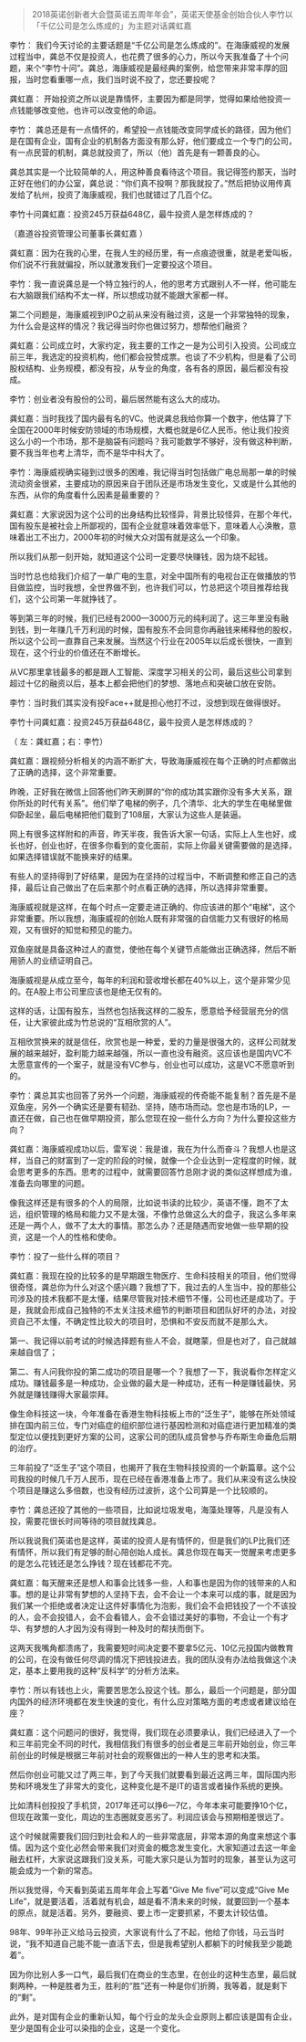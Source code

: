 >  2018英诺创新者大会暨英诺五周年年会”，英诺天使基金创始合伙人李竹以「千亿公司是怎么炼成的」为主题对话龚虹嘉

李竹：
我们今天讨论的主要话题是“千亿公司是怎么炼成的”。在海康威视的发展过程当中，龚总不仅是投资人，也花费了很多的心力，所以今天我准备了十个问题，来个“李竹十问”。龚总，海康威视是最经典的案例，给您带来非常丰厚的回报，当时您看重哪一点，我们当时说不投了，您还要投呢？

龚虹嘉：
开始投资之所以说是靠情怀，主要因为都是同学，觉得如果给他投资一点钱能够改变他，也许可以改变他的命运。

李竹：
龚总还是有一点情怀的，希望投一点钱能改变同学成长的路径，因为他们是在国有企业，国有企业的机制各方面没有那么好，他们要成立一个专门的公司，有一点民营的机制，龚总就投资了，所以（他）首先是有一颗善良的心。

龚总其实是一个比较简单的人，用这种善良看待这个项目。我记得签约那天，当时正好在他们的办公室，龚总说：“你们真不投啊？那我就投了。”然后把协议用传真发给了杭州，投资了海康威视，我们也就错过了几百个亿。

李竹十问龚虹嘉：投资245万获益648亿，最牛投资人是怎样炼成的？ 


（嘉道谷投资管理公司董事长龚虹嘉 ）

龚虹嘉：因为在我的心里，在我人生的经历里，有一点痕迹很重，就是老爱叫板，你们说不行我就偏投，所以就激发我们一定要投这个项目。

李竹：我一直说龚总是一个特立独行的人，他的思考方式跟别人不一样，他可能左右大脑跟我们结构不太一样，所以想成功就不能跟大家都一样。

第二个问题是，海康威视到IPO之前从来没有融过资，这是一个非常独特的现象，为什么会是这样的情况？我记得当时你也做过努力，想帮他们融资？

龚虹嘉：公司成立时，大家约定，我主要的工作之一是为公司引入投资。公司成立前三年，我选定的投资机构，他们都会投赞成票。也谈了不少机构，但是看了公司股权结构、业务规模，都没有投，从专业的角度，各有各的原因，最后都没有投成。

李竹：创业者没有股份的公司，最后居然能有这么大的成功。

龚虹嘉：当时我找了国内最有名的VC。他说龚总我给你算一个数字，他估算了下全国在2000年时候安防领域的市场规模，大概也就是6亿人民币。他让我们投资这么小的一个市场，那不是脑袋有问题吗？我可能数学不够好，没有做这种判断，要不我当年也考上清华，而不是华中科大了。

李竹：海康威视确实碰到过很多的困难，我记得当时包括做广电总局那一单的时候流动资金很紧，主要成功的原因来自于团队还是市场发生变化，又或是什么其他的东西，从你的角度看什么因素是最重要的？

龚虹嘉：大家说因为这个公司的出身结构比较怪异，背景比较怪异，在那个年代，国有股东是被社会上所鄙视的，国有企业就意味着效率低下，意味着人心涣散，意味着出工不出力，2000年初的时候大众对国有就是这么一个印象。

所以我们从那一刻开始，就知道这个公司一定要尽快赚钱，因为烧不起钱。

当时竹总也给我们介绍了一单广电的生意，对全中国所有的电视台正在做播放的节目做监控，当时我想，全世界做不到，也许我们可以，竹总把这个项目推荐给我们，这个公司第一年就挣钱了。

等到第三年的时候，我们已经有2000—3000万元的纯利润了。这三年里没有融到钱，到一年赚几千万利润的时候，国有股东不会同意你再融钱来稀释他的股权，所以这个公司一直靠自己来发展。当然这个行业在2005年以后成长很快，一直到现在，这个行业的价值还在不断增长。

从VC那里拿钱最多的都是跟人工智能、深度学习相关的公司，最后这些公司拿到超过十亿的融资以后，基本上都会把他们的梦想、落地点和突破口放在安防。

李竹：当时我们其实没有投Face++就是担心他打不过，没想到现在做得很好。

李竹十问龚虹嘉：投资245万获益648亿，最牛投资人是怎样炼成的？ 

（ 左：龚虹嘉；右：李竹）

龚虹嘉：跟视频分析相关的内涵不断扩大，导致海康威视在每个正确的时点都做出了正确的选择，这个非常重要。

昨晚，正好我在微信上回答他们昨天刷屏的“你的成功其实跟你没有多大关系，跟你所处的时代有关系”。他们举了电梯的例子，几个清华、北大的学生在电梯里做仰卧起坐，最后电梯把他们载到了108层，大家认为这些人是装逼。

网上有很多这样附和的声音，昨天半夜，我告诉大家一句话，实际上人生也好，成长也好，创业也好，在很多你看到的变化面前，实际上你最关键需要做的是选择，如果选择错误就不能换来好的结果。

有些人的坚持得到了好结果，是因为在坚持的过程当中，不断调整和修正自己的选择，最后让自己做出了在后来那个时点看正确的选择，所以选择非常重要。

海康威视就是这样，在每个时点一定要走进正确的、你应该进的那个“电梯”，这个非常重要。所以我想，海康威视的创始人既有非常强的自信能力又有很好的格局观，又有很好的知觉和预见的能力。

双鱼座就是具备这种过人的直觉，使他在每个关键节点能做出正确选择，然后不断用骄人的业绩证明自己。

海康威视是从成立至今，每年的利润和营收增长都在40%以上，这个是非常少见的。在A股上市公司里应该也是绝无仅有的。

这样的话，让国有股东，当然也包括我这样的二股东，愿意给予经营层充分的信任，让大家彼此成为竹总说的“互相欣赏的人”。

互相欣赏换来的就是信任，欣赏也是一种爱，爱的力量是很强大的，这样公司就发展的越来越好，盈利能力越来越强，所以一直也没有融资。这应该也是国内VC不太愿意宣传的一个案子，就是没有VC参与，创业也可以成功，这是VC不愿意听到的。

李竹：龚总其实也回答了另外一个问题，海康威视的传奇能不能复制？首先是不是双鱼座，另外一个确实还是要有韧劲、坚持，随市场而动。您也是市场的LP，一直还在做，自己也在做早期投资，那么您现在投一些什么方向？为什么要投这些方向？

龚虹嘉：海康威视成功以后，雷军说：我是谁，我在为什么而奋斗？我想人也是这样，当自己的财富到了一定的阶段的时候，就像一个企业达到一定程度的时候，就会思考更多的东西。思考的过程中，就需要回答竹总刚才说的类似这样想成为谁，准备去向哪里的问题。

像我这样还是有很多的个人的局限，比如说书读的比较少，英语不懂，跑不了太远，组织管理的格局和能力又不是太强，不像竹总做这么大的盘子，我这么多年来还是一两个人，做不了太大的事情。那怎么办？还是随遇而安地做一些早期的投资，这是一个人的性格和使命。

李竹：投了一些什么样的项目？

龚虹嘉：我现在投的比较多的是早期跟生物医疗、生命科技相关的项目，他们觉得很奇怪，龚总你为什么对这个感兴趣？我想了下，我过去的人生当中，投的那些公司涉及的技术我都不是太懂，结果尽管我对技术细节不懂，公司也还是成功了。于是，我就会形成自己独特的不太关注技术细节的判断项目和团队好坏的办法，对投资自己不太懂，不确定性比较大的项目时，恐惧和不安反而就不是那么大。

第一、我记得以前考试的时候选择题有些人不会，就瞎蒙，但是也对了，自己就越来越自信了；

第二、有人问我你投的第二成功的项目是哪一个？我想了一下，我说看你怎样定义成功。赚钱最多是一种成功，企业做的最大是一种成功，还有一种是赚钱最快，另外就是赚钱赚得大家最崇拜。

像生命科技这一块，今年准备在香港生物科技板上市的“泛生子”，能够在所处领域排在国内前三位，专门对癌症的组织部位进行基因检测和对癌症进行更加精准的类型定位以便找到更好方案的公司，这家公司的团队成员曾参与乔布斯生命垂危后期的治疗。

三年前投了“泛生子”这个项目，也揭开了我在生物科技投资的一个新篇章。这个公司我投的时候几千万人民币，现在已经在香港准备上市了。我们从来没有这么快投个项目是赚这么多倍数，也没有经历过波折，这个公司算是一个比较顺的。

李竹：龚总还投了其他的一些项目，比如说垃圾发电，海藻处理等，凡是没有人投，需要花很长时间等待的项目就找龚总。

所以我说我们英诺也是这样，英诺的投资人是有情怀的，但是我们的LP比我们还有情怀，所以我们有足够的耐心陪创始人成长。龚总你现在每天一觉醒来考虑更多的是怎么花钱还是怎么挣钱？现在钱都花不完。

龚虹嘉：每天醒来还是想人和事会比钱多一些，人和事也是因为你的钱带来的人和事。想的是让非常有梦想的人坚持下去，会不会让一个本来可以成的事，就是因为我们某一个拒绝或者决定让这件好事情化为泡影，我们会不会把钱投了一个不该投的人，会不会投错人，会不会看错人，会不会错过美好的事物，不会让一个有才华、有梦想的人才因为没有得到一种及时的帮扶而倒下。

这两天我嘴角都溃疡了，我需要短时间决定要不要拿5亿元、10亿元投国内做教育的公司，在没有做任何尽调的情况下把钱投进去，我的团队没有办法给我做这个决定，基本上要用我的这种“反科学”的分析方法来。

李竹：所以有钱也上火，需要苦思怎么投这个钱。那么，最后一个问题是，部分国内国外的经济环境都在发生快速的变化，有什么应对策略方面的考虑或者建议给在座？

龚虹嘉：这个问题问的很好，我觉得，我们现在必须要承认，我们已经进入了一个和三年前完全不同的时代，我相信我们有很多的创业者是三年前开始创业，你三年前创业的时候是根据三年前对社会的观察做出的一种人生的思考和决策。

然后你创业可能又过了两三年，到了今天我们就要看到最近这两三年，国际国内形势和环境发生了非常大的变化，这种变化是不是IT的语言或者操作系统的更换。

比如清科创投投了手机贷，2017年还可以挣6—7亿，今年本来可能要挣10个亿，但现在政策一变化，周边的生态圈就变恶劣了。利润应该会与预期相差很远了。

这个时候就需要我们回归到社会和人的一些非常底层，非常本源的角度来想这个事情。因为这个变化必然会带来我们对资金的概念发生变化，大家知道过去这一年金融去杠杆，大家说这跟我们没关系，可能大家只是认为暂时的现象，甚至认为这可能会成为一个新的常态。

所以我觉得，今天看到英诺五周年年会上写着“Give Me five”可以变成“Give Me Life”，就是要活着，活着就有机会，越是看不清未来的时候，就要回到一个基本的原点，就是活着。另外，要融资、要上市一定要抓紧，不要太计较估值。

98年、99年孙正义给马云投资，大家说有什么了不起，他给了你钱，马云当时说，“我不知道自己能不能一直活下去，但是我希望别人都躺下的时候我至少能跪着”。

因为你比别人多一口气，最后我们在商业的生态里，在创业的这种生态里，最后就剩两种，一种是胜者为王，胜利的“胜”还有一种是你们折腾，我等着，就是剩下的“剩”。

此外，是对国有企业的重新认知，每个行业的龙头企业原则上都应该是国有企业，至少是国有企业可以染指的企业，这是一个变化。